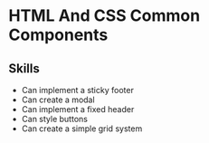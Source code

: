 # HTML And CSS Common Components


## Skills

- Can implement a sticky footer
- Can create a modal
- Can implement a fixed header
- Can style buttons
- Can create a simple grid system
